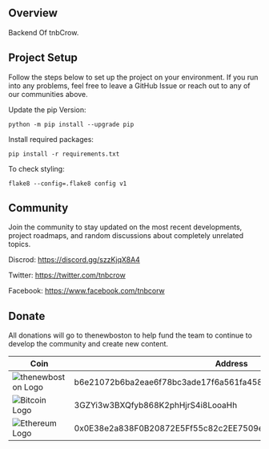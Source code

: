 ## Overview

Backend Of tnbCrow.

## Project Setup

Follow the steps below to set up the project on your environment. If you run into any problems, feel free to leave a GitHub Issue or reach out to any of our communities above.

Update the pip Version:
```shell
python -m pip install --upgrade pip
```

Install required packages:
```shell
pip install -r requirements.txt
```

To check styling:
```shell
flake8 --config=.flake8 config v1
```

## Community
Join the community to stay updated on the most recent developments, project roadmaps, and random discussions about completely unrelated topics.

Discrod: https://discord.gg/szzKjqX8A4

Twitter: https://twitter.com/tnbcrow

Facebook: https://www.facebook.com/tnbcorw

## Donate

All donations will go to thenewboston to help fund the team to continue to develop the community and create new content.

| Coin | Address |
|-|-|
| ![thenewboston Logo](https://github.com/thenewboston-developers/Website/raw/development/src/assets/images/thenewboston.png) | b6e21072b6ba2eae6f78bc3ade17f6a561fa4582d5494a5120617f2027d38797 |
| ![Bitcoin Logo](https://github.com/thenewboston-developers/Website/raw/development/src/assets/images/bitcoin.png) | 3GZYi3w3BXQfyb868K2phHjrS4i8LooaHh |
| ![Ethereum Logo](https://github.com/thenewboston-developers/Website/raw/development/src/assets/images/ethereum.png) | 0x0E38e2a838F0B20872E5Ff55c82c2EE7509e6d4A |
